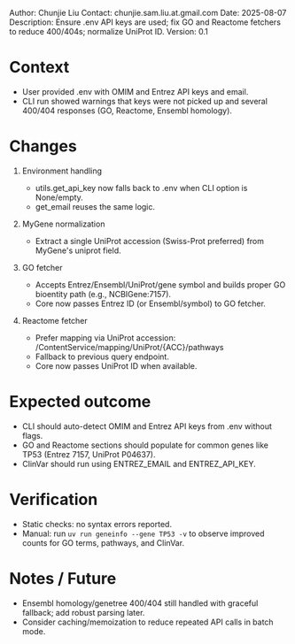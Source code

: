 Author: Chunjie Liu
Contact: chunjie.sam.liu.at.gmail.com
Date: 2025-08-07
Description: Ensure .env API keys are used; fix GO and Reactome fetchers to reduce 400/404s; normalize UniProt ID.
Version: 0.1

# Context
- User provided .env with OMIM and Entrez API keys and email.
- CLI run showed warnings that keys were not picked up and several 400/404 responses (GO, Reactome, Ensembl homology).

# Changes
1) Environment handling
   - utils.get_api_key now falls back to .env when CLI option is None/empty.
   - get_email reuses the same logic.

2) MyGene normalization
   - Extract a single UniProt accession (Swiss-Prot preferred) from MyGene's uniprot field.

3) GO fetcher
   - Accepts Entrez/Ensembl/UniProt/gene symbol and builds proper GO bioentity path (e.g., NCBIGene:7157).
   - Core now passes Entrez ID (or Ensembl/symbol) to GO fetcher.

4) Reactome fetcher
   - Prefer mapping via UniProt accession: /ContentService/mapping/UniProt/{ACC}/pathways
   - Fallback to previous query endpoint.
   - Core now passes UniProt ID when available.

# Expected outcome
- CLI should auto-detect OMIM and Entrez API keys from .env without flags.
- GO and Reactome sections should populate for common genes like TP53 (Entrez 7157, UniProt P04637).
- ClinVar should run using ENTREZ_EMAIL and ENTREZ_API_KEY.

# Verification
- Static checks: no syntax errors reported.
- Manual: run `uv run geneinfo --gene TP53 -v` to observe improved counts for GO terms, pathways, and ClinVar.

# Notes / Future
- Ensembl homology/genetree 400/404 still handled with graceful fallback; add robust parsing later.
- Consider caching/memoization to reduce repeated API calls in batch mode.
